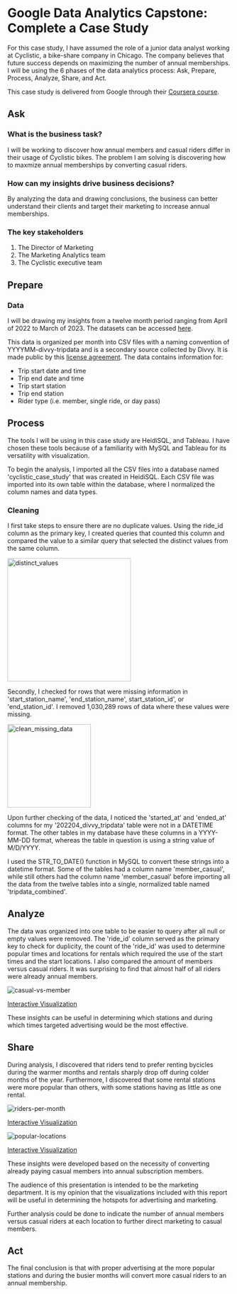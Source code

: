 # Google Data Analytics Capstone: Complete a Case Study

For this case study, I have assumed the role of a junior data analyst working at Cyclistic, a bike-share company in Chicago. The company believes that future success depends on maximizing the number of annual memberships. I will be using the 6 phases of the data analytics process: Ask, Prepare, Process, Analyze, Share, and Act.

This case study is delivered from Google through their [Coursera course](https://www.coursera.org/programs/career-academy-alumni-yzapn/professional-certificates/google-data-analytics).

## Ask

### What is the business task?

I will be working to discover how annual members and casual riders differ in their usage of Cyclistic bikes. The problem I am solving is discovering how to maxmize annual memberships by converting casual riders.

### How can my insights drive business decisions?

By analyzing the data and drawing conclusions, the business can better understand their clients and target their marketing to increase annual memberships.

### The key stakeholders

1. The Director of Marketing
2. The Marketing Analytics team
3. The Cyclistic executive team

## Prepare

### Data

I will be drawing my insights from a twelve month period ranging from April of 2022 to March of 2023. The datasets can be accessed [here](https://divvy-tripdata.s3.amazonaws.com/index.html).

This data is organized per month into CSV files with a naming convention of YYYYMM-divvy-tripdata and is a secondary source collected by Divvy. It is made public by this [license agreement](https://ride.divvybikes.com/data-license-agreement). The data contains information for:

- Trip start date and time
- Trip end date and time
- Trip start station
- Trip end station
- Rider type (i.e. member, single ride, or day pass)

## Process

The tools I will be using in this case study are HeidiSQL, and Tableau. I have chosen these tools because of a familiarity with MySQL and Tableau for its versatility with visualization.

To begin the analysis, I imported all the CSV files into a database named 'cyclistic_case_study' that was created in HeidiSQL. Each CSV file was imported into its own table within the database, where I normalized the column names and data types.

### Cleaning

I first take steps to ensure there are no duplicate values. Using the ride_id column as the primary key, I created queries that counted this column and compared the value to a similar query that selected the distinct values from the same column.

<img width="278" alt="distinct_values" src="https://github.com/Herringtonjc/cyclistic-case-study/assets/7733046/534b6021-93f0-4d19-b4a6-7db947881e4e">

Secondly, I checked for rows that were missing information in 'start_station_name', 'end_station_name', start_station_id', or 'end_station_id'. I removed 1,030,289 rows of data where these values were missing.

<img width="188" alt="clean_missing_data" src="https://github.com/Herringtonjc/cyclistic-case-study/assets/7733046/4a09e201-ea9a-4a26-86c4-0d06ec17e611">

Upon further checking of the data, I noticed the 'started_at' and 'ended_at' columns for my '202204_divvy_tripdata' table were not in a DATETIME format. The other tables in my database have these columns in a YYYY-MM-DD format, whereas the table in question is using a string value of M/D/YYYY.

I used the STR_TO_DATE() function in MySQL to convert these strings into a datetime format. Some of the tables had a column name 'member_casual', while still others had the column name 'member_casual' before importing all the data from the twelve tables into a single, normalized table named 'tripdata_combined'.

## Analyze

The data was organized into one table to be easier to query after all null or empty values were removed. The 'ride_id' column served as the primary key to check for duplicity, the count of the 'ride_id' was used to determine popular times and locations for rentals which required the use of the start times and the start locations. I also compared the amount of members versus casual riders. It was surprising to find that almost half of all riders were already annual members.

![casual-vs-member](https://github.com/Herringtonjc/cyclistic-case-study/assets/7733046/e2356b2a-40c2-4a43-b4ba-45bc2b9c3743)

[Interactive Visualization](https://public.tableau.com/app/profile/jarred.herrington/viz/MembersVersusCasualRiders/Sheet1)

These insights can be useful in determining which stations and during which times targeted advertising would be the most effective.

## Share

During analysis, I discovered that riders tend to prefer renting bycicles during the warmer months and rentals sharply drop off during colder months of the year. Furthermore, I discovered that some rental stations were more popular than others, with some stations having as little as one rental.

![riders-per-month](https://github.com/Herringtonjc/cyclistic-case-study/assets/7733046/ed45d865-bb73-46c7-aa6c-695f0a5353f6)

[Interactive Visualization](https://public.tableau.com/app/profile/jarred.herrington/viz/NumberofRidersPerMonth/Sheet2)

![popular-locations](https://github.com/Herringtonjc/cyclistic-case-study/assets/7733046/b2c95b97-438c-418c-8879-aa2ceb0c932a)

[Interactive Visualization](https://public.tableau.com/app/profile/jarred.herrington/viz/10MostPopularBicycleSharingStartLocations/Sheet1)

These insights were developed based on the necessity of converting already paying casual members into annual subscription members.

The audience of this presentation is intended to be the marketing department. It is my opinion that the visualizations included with this report will be useful in determining the hotspots for advertising and marketing.

Further analysis could be done to indicate the number of annual members versus casual riders at each location to further direct marketing to casual members.

## Act

The final conclusion is that with proper advertising at the more popular stations and during the busier months will convert more casual riders to an annual membership.
